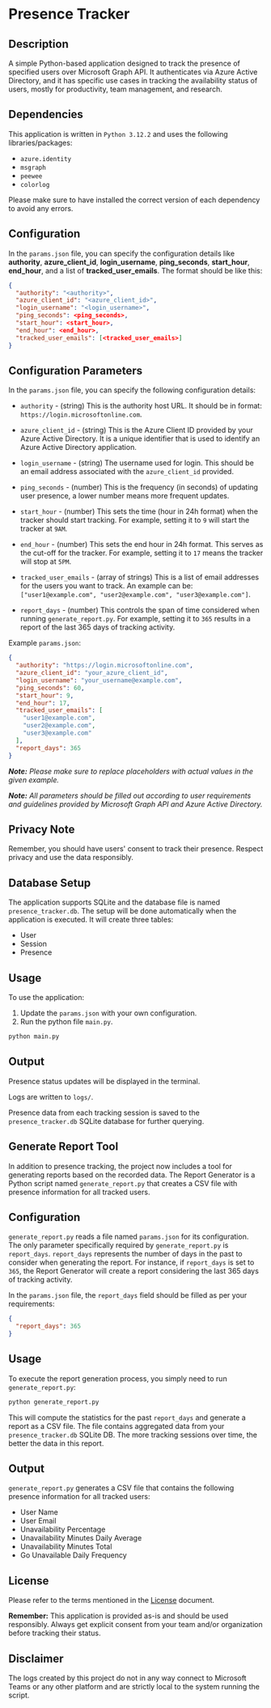 # Presence Tracker

## Description

A simple Python-based application designed to track the presence of specified users over Microsoft Graph API. It authenticates via Azure Active Directory, and it has
specific use cases in tracking the availability status of users, mostly for productivity, team management, and research.

## Dependencies

This application is written in `Python 3.12.2` and uses the following libraries/packages:

- `azure.identity`
- `msgraph`
- `peewee`
- `colorlog`

Please make sure to have installed the correct version of each dependency to avoid any errors.

## Configuration

In the `params.json` file, you can specify the configuration details like **authority**, **azure_client_id**, **login_username**, **ping_seconds**, **start_hour**, **end_hour**,
and a list of **tracked_user_emails**.
The format should be like this:

```json
{
  "authority": "<authority>",
  "azure_client_id": "<azure_client_id>",
  "login_username": "<login_username>",
  "ping_seconds": <ping_seconds>,
  "start_hour": <start_hour>,
  "end_hour": <end_hour>,
  "tracked_user_emails": [<tracked_user_emails>]
}
```

## Configuration Parameters

In the `params.json` file, you can specify the following configuration details:

- `authority` - (string) This is the authority host URL. It should be in format: `https://login.microsoftonline.com`.

- `azure_client_id` - (string) This is the Azure Client ID provided by your Azure Active Directory. It is a unique identifier that is used to identify an Azure Active Directory
  application.

- `login_username` - (string) The username used for login. This should be an email address associated with the `azure_client_id` provided.

- `ping_seconds` - (number) This is the frequency (in seconds) of updating user presence, a lower number means more frequent updates.

- `start_hour` - (number) This sets the time (hour in 24h format) when the tracker should start tracking. For example, setting it to `9` will start the tracker at `9AM`.

- `end_hour` - (number) This sets the end hour in 24h format. This serves as the cut-off for the tracker. For example, setting it to `17` means the tracker will stop at `5PM`.

- `tracked_user_emails` - (array of strings) This is a list of email addresses for the users you want to track. An example can
  be: ` ["user1@example.com", "user2@example.com", "user3@example.com"]`.

- `report_days` - (number) This controls the span of time considered when running `generate_report.py`. For example, setting it to `365` results in a report of the last 365 days of tracking activity.

Example `params.json`:

```json
{
  "authority": "https://login.microsoftonline.com",
  "azure_client_id": "your_azure_client_id",
  "login_username": "your_username@example.com",
  "ping_seconds": 60,
  "start_hour": 9,
  "end_hour": 17,
  "tracked_user_emails": [
    "user1@example.com",
    "user2@example.com",
    "user3@example.com"
  ],
  "report_days": 365
}
```

_**Note:** Please make sure to replace placeholders with actual values in the given example._

_**Note:** All parameters should be filled out according to user requirements and guidelines provided by Microsoft Graph API and Azure Active Directory._

## Privacy Note

Remember, you should have users' consent to track their presence. Respect privacy and use the data responsibly.

## Database Setup

The application supports SQLite and the database file is named `presence_tracker.db`. The setup will be done automatically when the application is executed. It will create three
tables:

- User
- Session
- Presence

## Usage

To use the application:

1. Update the `params.json` with your own configuration.
2. Run the python file `main.py`.

```bash
python main.py
```

## Output

Presence status updates will be displayed in the terminal.

Logs are written to `logs/`. 

Presence data from each tracking session is saved to the `presence_tracker.db` SQLite database for further querying.

## Generate Report Tool

In addition to presence tracking, the project now includes a tool for generating reports based on the recorded data. The Report Generator is a Python script
named `generate_report.py` that creates a CSV file with presence information for all tracked users.

## Configuration

`generate_report.py` reads a file named `params.json` for its configuration. The only parameter specifically required by `generate_report.py` is `report_days`. `report_days`
represents the number of days in the past to consider when generating the report. For instance, if `report_days` is set to `365`, the Report Generator will create a report
considering the last 365 days of tracking activity.

In the `params.json` file, the `report_days` field should be filled as per your requirements:

```json
{
  "report_days": 365
}
```

## Usage

To execute the report generation process, you simply need to run `generate_report.py`:

```bash
python generate_report.py
```

This will compute the statistics for the past `report_days` and generate a report as a CSV file. The file contains aggregated data from your `presence_tracker.db` SQLite DB. The more tracking sessions over time, the better the data in this report.

## Output

`generate_report.py` generates a CSV file that contains the following presence information for all tracked users:

- User Name
- User Email
- Unavailability Percentage
- Unavailability Minutes Daily Average
- Unavailability Minutes Total
- Go Unavailable Daily Frequency

## License

Please refer to the terms mentioned in the [License](https://github.com/alagonterie/PresenceTracker/blob/main/LICENSE) document.

**Remember:** This application is provided as-is and should be used responsibly. Always get explicit consent from your team and/or organization before tracking their status.

## Disclaimer

The logs created by this project do not in any way connect to Microsoft Teams or any other platform and are strictly local to the system running the script.